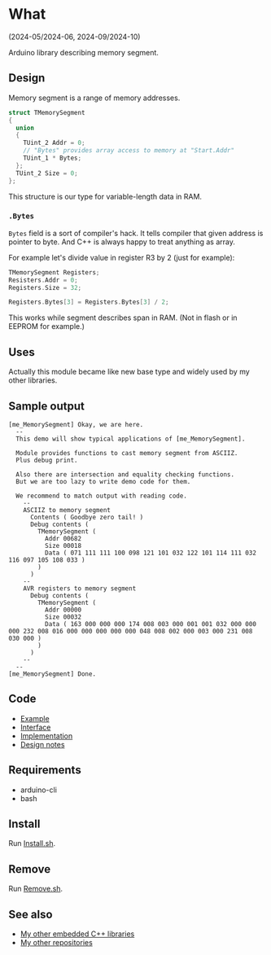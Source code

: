 # What

(2024-05/2024-06, 2024-09/2024-10)

Arduino library describing memory segment.


## Design

Memory segment is a range of memory addresses.

```C++
struct TMemorySegment
{
  union
  {
    TUint_2 Addr = 0;
    // "Bytes" provides array access to memory at "Start.Addr"
    TUint_1 * Bytes;
  };
  TUint_2 Size = 0;
};
```

This structure is our type for variable-length data in RAM.

### `.Bytes`

`Bytes` field is a sort of compiler's hack. It tells compiler that
given address is pointer to byte. And C++ is always happy to treat
anything as array.

For example let's divide value in register R3 by 2 (just for example):

```C++
TMemorySegment Registers;
Resisters.Addr = 0;
Registers.Size = 32;

Registers.Bytes[3] = Registers.Bytes[3] / 2;
```

This works while segment describes span in RAM. (Not in flash or in EEPROM
for example.)


## Uses

Actually this module became like new base type and widely used
by my other libraries.


## Sample output

```
[me_MemorySegment] Okay, we are here.
  --
  This demo will show typical applications of [me_MemorySegment].

  Module provides functions to cast memory segment from ASCIIZ.
  Plus debug print.

  Also there are intersection and equality checking functions.
  But we are too lazy to write demo code for them.

  We recommend to match output with reading code.
    --
    ASCIIZ to memory segment
      Contents ( Goodbye zero tail! )
      Debug contents (
        TMemorySegment (
          Addr 00682
          Size 00018
          Data ( 071 111 111 100 098 121 101 032 122 101 114 111 032 116 097 105 108 033 )
        )
      )
    --
    AVR registers to memory segment
      Debug contents (
        TMemorySegment (
          Addr 00000
          Size 00032
          Data ( 163 000 000 000 174 008 003 000 001 001 032 000 000 000 232 008 016 000 000 000 000 000 048 008 002 000 003 000 231 008 030 000 )
        )
      )
    --
  --
[me_MemorySegment] Done.

```

## Code

* [Example][Example]
* [Interface][Interface]
* [Implementation][Implementation]
* [Design notes][Design notes]


## Requirements

  * arduino-cli
  * bash


## Install

Run [Install.sh](Install.sh).


## Remove

Run [Remove.sh](Remove.sh).


## See also

* [My other embedded C++ libraries][Embedded]
* [My other repositories][Repos]

[Example]: examples/me_MemorySegment/me_MemorySegment.ino
[Interface]: src/me_MemorySegment.h
[Implementation]: src/me_MemorySegment.cpp
[Design notes]: extras/Design%20notes.txt

[me_ManagedMemory]: https://github.com/martin-eden/Embedded-me_ManagedMemory
[me_List]: https://github.com/martin-eden/Embedded-me_List
[me_Menu]: https://github.com/martin-eden/Embedded-me_Menu
[me_RgbStripeConsole]: https://github.com/martin-eden/Embedded-me_RgbStripeConsole

[Embedded]: https://github.com/martin-eden/Embedded_Crafts/tree/master/Parts
[Repos]: https://github.com/martin-eden/contents
